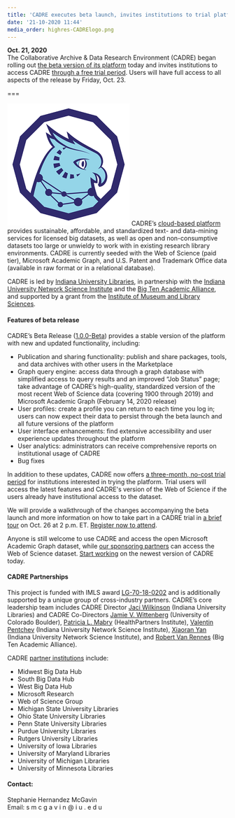 ```yaml
---
title: 'CADRE executes beta launch, invites institutions to trial platform'
date: '21-10-2020 11:44'
media_order: highres-CADRElogo.png
---
```


**Oct. 21, 2020**  
The Collaborative Archive & Data Research Environment (CADRE) began rolling out [the beta version of its platform](https://cadre.iu.edu/news-and-events/events/tour-of-cadre-beta-launch) today and invites institutions to access CADRE [through a free trial period](https://cadre.iu.edu/about-cadre/request-a-trial). Users will have full access to all aspects of the release by Friday, Oct. 23.

===

![Illustration. The CADRE logo: a blue owl.](highres-CADRElogo.png?classes=float-right) CADRE’s [cloud-based platform](https://cadre.iu.edu/about-cadre) provides sustainable, affordable, and standardized text- and data-mining services for licensed big datasets, as well as open and non-consumptive datasets too large or unwieldy to work with in existing research library environments. CADRE is currently seeded with the Web of Science (paid tier), Microsoft Academic Graph, and U.S. Patent and Trademark Office data (available in raw format or in a relational database).

CADRE is led by [Indiana University Libraries](https://libraries.indiana.edu/), in partnership with the [Indiana University Network Science Institute](https://iuni.iu.edu/) and the [Big Ten Academic Alliance](https://www.btaa.org/), and supported by a grant from the [Institute of Museum and Library Sciences](https://www.imls.gov/grants/awarded/lg-70-18-0202-18).

#### Features of beta release

CADRE’s Beta Release ([1.0.0-Beta](https://cadre.iu.edu/resources/software-release-notes)) provides a stable version of the platform with new and updated functionality, including:

* Publication and sharing functionality: publish and share packages, tools, and data archives with other users in the Marketplace
* Graph query engine: access data through a graph database with simplified access to query results and an improved “Job Status” page; take advantage of CADRE’s high-quality, standardized version of the most recent Web of Science data (covering 1900 through 2019) and Microsoft Academic Graph (February 14, 2020 release)
* User profiles: create a profile you can return to each time you log in; users can now expect their data to persist through the beta launch and all future versions of the platform
* User interface enhancements: find extensive accessibility and user experience updates throughout the platform
* User analytics: administrators can receive comprehensive reports on institutional usage of CADRE
* Bug fixes

In addition to these updates, CADRE now offers [a three-month, no-cost trial period](https://cadre.iu.edu/about-cadre/request-a-trial) for institutions interested in trying the platform. Trial users will access the latest features and CADRE's version of the Web of Science if the users already have institutional access to the dataset.

We will provide a walkthrough of the changes accompanying the beta launch and more information on how to take part in a CADRE trial in [a brief tour](https://cadre.iu.edu/news-and-events/events/tour-of-cadre-beta-launch) on Oct. 26 at 2 p.m. ET. [Register now to attend](https://cadre.iu.edu/news-and-events/events/tour-of-cadre-beta-launch).

Anyone is still welcome to use CADRE and access the open Microsoft Academic Graph dataset, while [our sponsoring partners](https://cadre.iu.edu/work-with-us) can access the Web of Science dataset. [Start working](https://cadre.iu.edu/gateway) on the newest version of CADRE today.

#### CADRE Partnerships
This project is funded with IMLS award [LG-70-18-0202](https://www.imls.gov/grants/awarded/lg-70-18-0202-18) and is additionally supported by a unique group of cross-industry partners. CADRE’s core leadership team includes CADRE Director [Jaci Wilkinson](https://libraries.indiana.edu/jaci-wilkinson) (Indiana University Libraries) and CADRE Co-Directors [Jamie V. Wittenberg](https://www.colorado.edu/libraries/jamie-wittenberg) (University of Colorado Boulder), [Patricia L. Mabry](https://www.healthpartners.com/institute/about/bios/patricia-l-mabry-phd/) (HealthPartners Institute), [Valentin Pentchev](https://iuni.iu.edu/about/people/person/valentin-pentchev) (Indiana University Network Science Institute), [Xiaoran Yan](https://iuni.iu.edu/about/people/person/xiaoran-yan) (Indiana University Network Science Institute), and [Robert Van Rennes](https://www.btaa.org/about/staff-directory) (Big Ten Academic Alliance).

CADRE [partner institutions](https://cadre.iu.edu/work-with-us) include:
* Midwest Big Data Hub
* South Big Data Hub
* West Big Data Hub
* Microsoft Research
* Web of Science Group
* Michigan State University Libraries
* Ohio State University Libraries
* Penn State University Libraries
* Purdue University Libraries
* Rutgers University Libraries
* University of Iowa Libraries
* University of Maryland Libraries
* University of Michigan Libraries
* University of Minnesota Libraries

#### Contact:
Stephanie Hernandez McGavin  
Email: s m c g a v i n @ i u . e d u